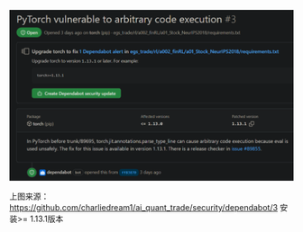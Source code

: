 ![](.001_任意代码执行漏洞_images/任意执行代码漏洞.png)

上图来源：https://github.com/charliedream1/ai_quant_trade/security/dependabot/3
安装>= 1.13.1版本